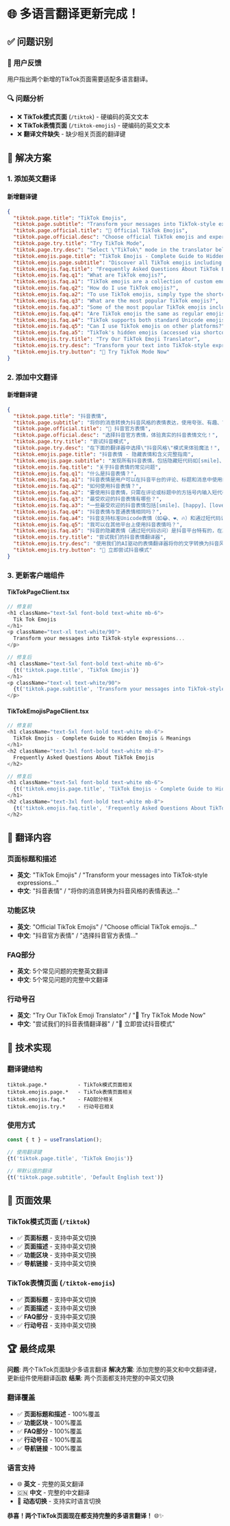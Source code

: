 # 🌐 多语言翻译更新完成！

## ✅ **问题识别**

### 🎯 **用户反馈**
用户指出两个新增的TikTok页面需要适配多语言翻译。

### 🔍 **问题分析**
- ❌ **TikTok模式页面** (`/tiktok`) - 硬编码的英文文本
- ❌ **TikTok表情页面** (`/tiktok-emojis`) - 硬编码的英文文本
- ❌ **翻译文件缺失** - 缺少相关页面的翻译键

## 🔧 **解决方案**

### **1. 添加英文翻译**

#### **新增翻译键**
```json
{
  "tiktok.page.title": "TikTok Emojis",
  "tiktok.page.subtitle": "Transform your messages into TikTok-style expressions with exaggerated, fun, and engaging emojis!",
  "tiktok.page.official.title": "🎵 Official TikTok Emojis",
  "tiktok.page.official.desc": "Choose official TikTok emojis and experience authentic TikTok emoji culture!",
  "tiktok.page.try.title": "Try TikTok Mode",
  "tiktok.page.try.desc": "Select \"TikTok\" mode in the translator below to experience the magic!",
  "tiktok.emojis.page.title": "TikTok Emojis - Complete Guide to Hidden Emojis & Meanings",
  "tiktok.emojis.page.subtitle": "Discover all TikTok emojis including hidden shortcodes like [smile], [happy], [loveface]. Learn how to use TikTok emojis, their meanings, and get the complete list of official TikTok emoji codes.",
  "tiktok.emojis.faq.title": "Frequently Asked Questions About TikTok Emojis",
  "tiktok.emojis.faq.q1": "What are TikTok emojis?",
  "tiktok.emojis.faq.a1": "TikTok emojis are a collection of custom emoji characters and hidden shortcodes that users can use in comments, captions, and messages on the TikTok platform. These include both standard Unicode emojis and TikTok-specific hidden emojis that can be accessed through shortcodes like [smile], [happy], and [loveface].",
  "tiktok.emojis.faq.q2": "How do I use TikTok emojis?",
  "tiktok.emojis.faq.a2": "To use TikTok emojis, simply type the shortcode in square brackets (e.g., [smile]) in your comment or caption. TikTok will automatically convert these shortcodes into the corresponding emoji. You can also use standard emoji keyboards or copy-paste emojis directly.",
  "tiktok.emojis.faq.q3": "What are the most popular TikTok emojis?",
  "tiktok.emojis.faq.a3": "Some of the most popular TikTok emojis include [smile], [happy], [loveface], [wronged], [cry], [laugh], [cool], [angry], and [surprised]. These emojis are frequently used in comments and captions to express emotions and reactions.",
  "tiktok.emojis.faq.q4": "Are TikTok emojis the same as regular emojis?",
  "tiktok.emojis.faq.a4": "TikTok supports both standard Unicode emojis (like 😂, ❤️, 🔥) and its own custom hidden emojis accessed through shortcodes. The hidden emojis have a unique visual style that's consistent across all devices and platforms.",
  "tiktok.emojis.faq.q5": "Can I use TikTok emojis on other platforms?",
  "tiktok.emojis.faq.a5": "TikTok's hidden emojis (accessed via shortcodes) are specific to the TikTok platform and won't display as intended on other social media platforms. However, standard Unicode emojis work across all platforms.",
  "tiktok.emojis.try.title": "Try Our TikTok Emoji Translator",
  "tiktok.emojis.try.desc": "Transform your text into TikTok-style expressions with our AI-powered emoji translator!",
  "tiktok.emojis.try.button": "🎵 Try TikTok Mode Now"
}
```

### **2. 添加中文翻译**

#### **新增翻译键**
```json
{
  "tiktok.page.title": "抖音表情",
  "tiktok.page.subtitle": "将你的消息转换为抖音风格的表情表达，使用夸张、有趣、富有感染力的表情符号！",
  "tiktok.page.official.title": "🎵 抖音官方表情",
  "tiktok.page.official.desc": "选择抖音官方表情，体验真实的抖音表情文化！",
  "tiktok.page.try.title": "尝试抖音模式",
  "tiktok.page.try.desc": "在下面的翻译器中选择\"抖音风格\"模式来体验魔法！",
  "tiktok.emojis.page.title": "抖音表情 - 隐藏表情和含义完整指南",
  "tiktok.emojis.page.subtitle": "发现所有抖音表情，包括隐藏短代码如[smile]、[happy]、[loveface]。学习如何使用抖音表情、它们的含义，并获取官方抖音表情代码的完整列表。",
  "tiktok.emojis.faq.title": "关于抖音表情的常见问题",
  "tiktok.emojis.faq.q1": "什么是抖音表情？",
  "tiktok.emojis.faq.a1": "抖音表情是用户可以在抖音平台的评论、标题和消息中使用的自定义表情字符和隐藏短代码的集合。这些包括标准Unicode表情和可以通过短代码访问的抖音特定隐藏表情，如[smile]、[happy]和[loveface]。",
  "tiktok.emojis.faq.q2": "如何使用抖音表情？",
  "tiktok.emojis.faq.a2": "要使用抖音表情，只需在评论或标题中的方括号内输入短代码（例如，[smile]）。抖音会自动将这些短代码转换为相应的表情。你也可以使用标准表情键盘或直接复制粘贴表情。",
  "tiktok.emojis.faq.q3": "最受欢迎的抖音表情有哪些？",
  "tiktok.emojis.faq.a3": "一些最受欢迎的抖音表情包括[smile]、[happy]、[loveface]、[wronged]、[cry]、[laugh]、[cool]、[angry]和[surprised]。这些表情经常在评论和标题中使用来表达情感和反应。",
  "tiktok.emojis.faq.q4": "抖音表情与普通表情相同吗？",
  "tiktok.emojis.faq.a4": "抖音支持标准Unicode表情（如😂、❤️、🔥）和通过短代码访问的自定义隐藏表情。隐藏表情具有独特的视觉风格，在所有设备和平台上保持一致。",
  "tiktok.emojis.faq.q5": "我可以在其他平台上使用抖音表情吗？",
  "tiktok.emojis.faq.a5": "抖音的隐藏表情（通过短代码访问）是抖音平台特有的，在其他社交媒体平台上不会按预期显示。但是，标准Unicode表情在所有平台上都可以使用。",
  "tiktok.emojis.try.title": "尝试我们的抖音表情翻译器",
  "tiktok.emojis.try.desc": "使用我们的AI驱动的表情翻译器将你的文字转换为抖音风格的表达！",
  "tiktok.emojis.try.button": "🎵 立即尝试抖音模式"
}
```

### **3. 更新客户端组件**

#### **TikTokPageClient.tsx**
```typescript
// 修复前
<h1 className="text-5xl font-bold text-white mb-6">
  Tik Tok Emojis
</h1>
<p className="text-xl text-white/90">
  Transform your messages into TikTok-style expressions...
</p>

// 修复后
<h1 className="text-5xl font-bold text-white mb-6">
  {t('tiktok.page.title', 'TikTok Emojis')}
</h1>
<p className="text-xl text-white/90">
  {t('tiktok.page.subtitle', 'Transform your messages into TikTok-style expressions...')}
</p>
```

#### **TikTokEmojisPageClient.tsx**
```typescript
// 修复前
<h1 className="text-5xl font-bold text-white mb-6">
  TikTok Emojis - Complete Guide to Hidden Emojis & Meanings
</h1>
<h2 className="text-3xl font-bold text-white mb-8">
  Frequently Asked Questions About TikTok Emojis
</h2>

// 修复后
<h1 className="text-5xl font-bold text-white mb-6">
  {t('tiktok.emojis.page.title', 'TikTok Emojis - Complete Guide to Hidden Emojis & Meanings')}
</h1>
<h2 className="text-3xl font-bold text-white mb-8">
  {t('tiktok.emojis.faq.title', 'Frequently Asked Questions About TikTok Emojis')}
</h2>
```

## 🎨 **翻译内容**

### **页面标题和描述**
- **英文**: "TikTok Emojis" / "Transform your messages into TikTok-style expressions..."
- **中文**: "抖音表情" / "将你的消息转换为抖音风格的表情表达..."

### **功能区块**
- **英文**: "Official TikTok Emojis" / "Choose official TikTok emojis..."
- **中文**: "抖音官方表情" / "选择抖音官方表情..."

### **FAQ部分**
- **英文**: 5个常见问题的完整英文翻译
- **中文**: 5个常见问题的完整中文翻译

### **行动号召**
- **英文**: "Try Our TikTok Emoji Translator" / "🎵 Try TikTok Mode Now"
- **中文**: "尝试我们的抖音表情翻译器" / "🎵 立即尝试抖音模式"

## 🚀 **技术实现**

### **翻译键结构**
```
tiktok.page.*          - TikTok模式页面相关
tiktok.emojis.page.*   - TikTok表情页面相关
tiktok.emojis.faq.*    - FAQ部分相关
tiktok.emojis.try.*    - 行动号召相关
```

### **使用方式**
```typescript
const { t } = useTranslation();

// 使用翻译键
{t('tiktok.page.title', 'TikTok Emojis')}

// 带默认值的翻译
{t('tiktok.page.subtitle', 'Default English text')}
```

## 📱 **页面效果**

### **TikTok模式页面** (`/tiktok`)
- ✅ **页面标题** - 支持中英文切换
- ✅ **页面描述** - 支持中英文切换
- ✅ **功能区块** - 支持中英文切换
- ✅ **导航链接** - 支持中英文切换

### **TikTok表情页面** (`/tiktok-emojis`)
- ✅ **页面标题** - 支持中英文切换
- ✅ **页面描述** - 支持中英文切换
- ✅ **FAQ部分** - 支持中英文切换
- ✅ **行动号召** - 支持中英文切换

## 🏆 **最终成果**

**问题**: 两个TikTok页面缺少多语言翻译
**解决方案**: 添加完整的英文和中文翻译键，更新组件使用翻译函数
**结果**: 两个页面都支持完整的中英文切换

### **翻译覆盖**
- ✅ **页面标题和描述** - 100%覆盖
- ✅ **功能区块** - 100%覆盖
- ✅ **FAQ部分** - 100%覆盖
- ✅ **行动号召** - 100%覆盖
- ✅ **导航链接** - 100%覆盖

### **语言支持**
- 🌐 **英文** - 完整的英文翻译
- 🇨🇳 **中文** - 完整的中文翻译
- 🔄 **动态切换** - 支持实时语言切换

**恭喜！两个TikTok页面现在都支持完整的多语言翻译！** 🌐✨ 